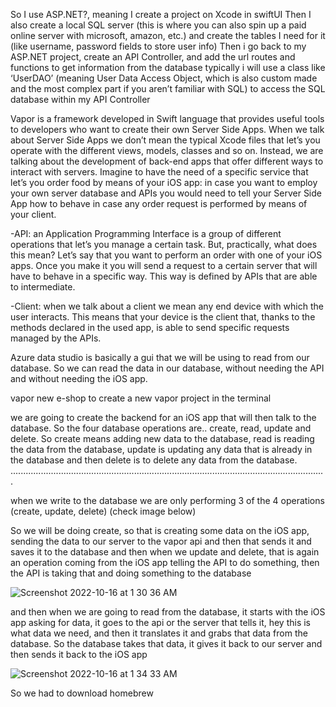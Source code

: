 
So I use ASP.NET?, meaning I create a project on Xcode in swiftUI
Then I also create a local SQL server (this is where you can also spin up a paid online server with microsoft, amazon, etc.) and create the tables I need for it (like username, password fields to store user info)
Then i go back to my ASP.NET project, create an API Controller, and add the url routes and functions to get information from the database
typically i will use a class like ‘UserDAO’ (meaning User Data Access Object, which is also custom made and the most complex part if you aren’t familiar with SQL) to access the SQL database within my API Controller


Vapor is a framework developed in Swift language that provides useful tools to developers who want to create their own Server Side Apps. When we talk about Server Side Apps we don’t mean the typical Xcode files that let’s you operate with the different views, models, classes and so on. Instead, we are talking about the development of back-end apps that offer different ways to interact with servers. Imagine to have the need of a specific service that let’s you order food by means of your iOS app: in case you want to employ your own server database and APIs you would need to tell your Server Side App how to behave in case any order request is performed by means of your client.

-API: an Application Programming Interface is a group of different operations that let’s you manage a certain task. But, practically, what does this mean? Let’s say that you want to perform an order with one of your iOS apps. Once you make it you will send a request to a certain server that will have to behave in a specific way. This way is defined by APIs that are able to intermediate.

-Client: when we talk about a client we mean any end device with which the user interacts. This means that your device is the client that, thanks to the methods declared in the used app, is able to send specific requests managed by the APIs.

Azure data studio is basically a gui that we will be using to read from our database. So we can read the data in our database, without needing the API and without needing the iOS app.

vapor new e-shop to create a new vapor project in the terminal

we are going to create the backend for an iOS app that will then talk to the database. So the four database operations are.. create, read, update and delete. So create means adding new data to the database, read is reading the data from the database, update is updating any data that is already in the database and then delete is to delete any data from the database.
.............................................................................................................................

when we write to the database we are only performing 3 of the 4 operations (create, update, delete) (check image below)

So we will be doing create, so that is creating some data on the iOS app, sending the data to our server to the vapor api and then that sends it and saves it to the database and then when we update and delete, that is again an operation coming from the iOS app telling the API to do something, then the API is taking that and doing something to the database

![Screenshot 2022-10-16 at 1 30 36 AM](https://user-images.githubusercontent.com/112722460/196010064-984e322e-3f46-49b3-bd65-8e2a5f569bba.jpg)


and then when we are going to read from the database, it starts with the iOS app asking for data, it goes to the api or the server that tells it, hey this is what data we need, and then it translates it and grabs that data from the database. So the database takes that data, it gives it back to our server and then sends it back to the iOS app

![Screenshot 2022-10-16 at 1 34 33 AM](https://user-images.githubusercontent.com/112722460/196010072-f84685da-4c33-4853-9c58-ec234c7e7bb7.jpg)


So we had to download homebrew


















